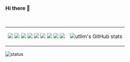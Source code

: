 ### Hi there 👋
<br/>
<table>
  <tr>
    <td>
      <img src="https://img.shields.io/badge/SAS-blue?style=for-the-badge&logo=">
      <img src="https://img.shields.io/badge/Django-092E20.svg?style=for-the-badge&logo=Django&logoColor=white"/>
      <img src="https://img.shields.io/badge/Python-3776AB.svg?style=for-the-badge&logo=Python&logoColor=white"/>
      <img src="https://img.shields.io/badge/PostgreSQL-4169E1.svg?style=for-the-badge&logo=PostgreSQL&logoColor=white"/>
      <img src="https://img.shields.io/badge/Docker-2496ED.svg?style=for-the-badge&logo=Docker&logoColor=white"/>
      <img src="https://img.shields.io/badge/MLflow-0194E2.svg?style=for-the-badge&logo=MLflow&logoColor=white"/>
      <img src="https://img.shields.io/badge/Grafana-F46800.svg?style=for-the-badge&logo=Grafana&logoColor=white"/>
      <img src="https://img.shields.io/badge/NGINX-009639.svg?style=for-the-badge&logo=NGINX&logoColor=white"/>
      <img src="https://img.shields.io/badge/Google%20Analytics-E37400.svg?style=for-the-badge&logo=Google-Analytics&logoColor=white"/>
    </td>
    <td>
      
![utlim's GitHub stats](https://github-readme-stats.vercel.app/api?username=utlim&theme=dark&show_icons=true)
    </td>
  </tr>
</table>


![status](https://github-readme-stats.vercel.app/api/pin/?username=utlim&repo=github-readme-stats&cache_seconds=86400&theme=shadow_green)

<!--START_SECTION:badges-->
<!--END_SECTION:badges-->

<!--
**utlim/utlim** is a ✨ _special_ ✨ repository because its `README.md` (this file) appears on your GitHub profile.

Here are some ideas to get you started:

- 🔭 I’m currently working on ...
- 🌱 I’m currently learning ...
- 👯 I’m looking to collaborate on ...
- 🤔 I’m looking for help with ...
- 💬 Ask me about ...
- 📫 How to reach me: ...
- 😄 Pronouns: ...
- ⚡ Fun fact: ...
-->
